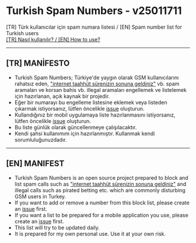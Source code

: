 # Turkish Spam Numbers - v25011711
[TR] Türk kullanıcılar için spam numara listesi / [EN] Spam number list for Turkish users  
[[TR] Nasıl kullanılır? / [EN] How to use?](https://github.com/symbuzzer/Turkish-Spam-Numbers/wiki)

------------------------------------------
## [TR] MANİFESTO  
- Turkish Spam Numbers; Türkiye'de yaygın olarak GSM kullanıcılarını rahatsız eden, ["internet taahhüt sürenizin sonuna geldiniz"](https://eksisozluk.com/internet-taahhut-surenizin-sonuna-geldiniz--7279636) vb. spam aramaları ve korsan bahis vb. illegal aramaları engellemek ve listelemek için hazırlanan, açık kaynak bir projedir.
- Eğer bir numarayı bu engelleme listesine eklemek veya listeden çıkarmak istiyorsanız, lütfen öncelikle [issue](https://github.com/symbuzzer/Turkish-Spam-Numbers/issues) oluşturun.
- Kullandığınız bir mobil uygulamaya liste hazırlanmasını istiyorsanız, lütfen öncelikle [issue](https://github.com/symbuzzer/Turkish-Spam-Numbers/issues) oluşturun.
- Bu liste günlük olarak güncellenmeye çalışılacaktır.
- Kendi şahsi kullanımım için hazırlanmıştır. Kullanmak kendi sorumluluğunuzdadır.

-------------------------------------------  
## [EN] MANIFEST
- Turkish Spam Numbers is an open source project prepared to block and list spam calls such as ["internet taahhüt sürenizin sonuna geldiniz"](https://eksisozluk.com/internet-taahhut-surenizin-sonuna-geldiniz--7279636) and illegal calls such as pirated betting etc. which are commonly disturbing GSM users in Turkey.
- If you want to add or remove a number from this block list, please create an [issue](https://github.com/symbuzzer/Turkish-Spam-Numbers/issues) first.
- If you want a list to be prepared for a mobile application you use, please create an [issue](https://github.com/symbuzzer/Turkish-Spam-Numbers/issues) first.
- This list will try to be updated daily.
- It is prepared for my own personal use. Use it at your own risk.
